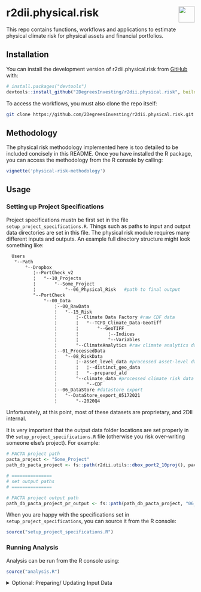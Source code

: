 
<!-- README.md is generated from README.Rmd. Please edit that file -->

# r2dii.physical.risk <a href='https://github.com/2DegreesInvesting/r2dii.physical.risk'><img src='https://imgur.com/A5ASZPE.png' align='right' height='43' /></a>

<!-- badges: start -->
<!-- badges: end -->

This repo contains functions, workflows and applications to estimate
physical climate risk for physical assets and financial portfolios.

## Installation

You can install the development version of r2dii.physical.risk from
[GitHub](https://github.com/) with:

``` r
# install.packages("devtools")
devtools::install_github("2DegreesInvesting/r2dii.physical.risk", build_vignettes = T)
```

To access the workflows, you must also clone the repo itself:

``` bash
git clone https://github.com/2DegreesInvesting/r2dii.physical.risk.git
```

## Methodology

The physical risk methodology implemented here is too detailed to be
included concisely in this README. Once you have installed the R
package, you can access the methodology from the R console by calling:

``` r
vignette('physical-risk-methodology')
```

## Usage

### Setting up Project Specifications

Project specifications mustn be first set in the file
`setup_project_specifications.R`. Things such as paths to input and
output data directories are set in this file. The physical risk module
requires many different inputs and outputs. An example full directory
structure might look something like:

``` bash
  Users                                                                  
   °--Path                                                               
       °--Dropbox                                                        
          ¦--PortCheck_v2                                                
          ¦   °--10_Projects                                             
          ¦       °--Some_Project                                        
          ¦           °--06_Physical_Risk   #path to final output        
          °--PortCheck                                                   
              °--00_Data                                                 
                  ¦--00_RawData                                          
                  ¦   °--15_Risk                                         
                  ¦       ¦--Climate Data Factory #raw CDF data          
                  ¦       ¦   °--TCFD_Climate_Data-GeoTiff               
                  ¦       ¦       °--GeoTIFF                             
                  ¦       ¦           ¦--Indices                         
                  ¦       ¦           °--Variables                       
                  ¦       °--ClimateAnalytics #raw climate analytics data
                  ¦--01_ProcessedData                                    
                  ¦   °--08_RiskData                                     
                  ¦       ¦--asset_level_data #processed asset-level data
                  ¦       ¦   ¦--distinct_geo_data                       
                  ¦       ¦   °--prepared_ald                            
                  ¦       °--climate_data #processed climate risk data   
                  ¦           °--CDF                                     
                  ¦--06_DataStore #datastore export                      
                  ¦   °--DataStore_export_05172021                       
                  ¦       °--2020Q4                                      
```

Unfortunately, at this point, most of these datasets are proprietary,
and 2DII internal.

It is very important that the output data folder locations are set
properly in the `setup_project_specifications.R` file (otherwise you
risk over-writing someone else’s project). For example:

``` r
# PACTA project path
pacta_project <- "Some_Project"
path_db_pacta_project <- fs::path(r2dii.utils::dbox_port2_10proj(), pacta_project)

# ===============
# set output paths
# ===============

# PACTA project output path
path_db_pacta_project_pr_output <- fs::path(path_db_pacta_project, "06_Physical_Risk")
```

When you are happy with the specifications set in
`setup_project_specifications`, you can source it from the R console:

``` r
source("setup_project_specifications.R")
```

### Running Analysis

Analysis can be run from the R console using:

``` r
source("analysis.R")
```

<details>
<summary>
Optional: Preparing/ Updating Input Data
</summary>

## Asset Resolution

`prepare_AR_data.R`

## Climate Data Factory

`prepare_CDF_data.R`

## Climate Analytics

`prepare_climate_analytics_data.R`

## Open Street Map

`prepare_OSM_data.R`

</details>
